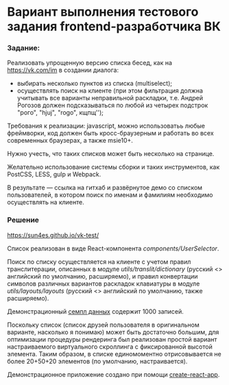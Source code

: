 # Вариант выполнения тестового задания frontend-разработчика ВК

### Задание:

Реализовать упрощенную версию списка бесед, как на https://vk.com/im в создании диалога:

- выбирать несколько пунктов из списка (multiselect);
- осуществлять поиск на клиенте (при этом фильтрация должна учитывать все варианты неправильной раскладки, т.е. Андрей Рогозов должен подсказываться по любой из четырех подстрок "рого", "hjuj", "rogo", кщпщ'');

Требования к реализации: javascript, можно использоватьь любые фреймворки, код должен быть кросс-браузерным и работать во всех современных браузерах, а также msie10+.

Нужно учесть, что таких списков может быть несколько на странице.

Желательно использование системы сборки и таких инструментов, как PostCSS, LESS, gulp и Webpack.

В результате — ссылка на гитхаб и развёрнутое демо со списком пользователей, в котором поиск по именам и фамилиям необходимо осуществлять на клиенте.

### Решение

https://sun4es.github.io/vk-test/

Список реализован в виде React-компонента *components/UserSelector*.

Поиск по списку осуществляется на клиенте с учетом правил транслитерации, описанных в модуле *utils/translit/dictionary* (русский <> английский по умолчанию, расширяемо), и правил конвертации символов различных вариантов раскладок клавиатуры в модуле *utils/layouts/layouts* (русский <> английский по умолчанию, также расширяемо).

Демонстрационный [семпл данных](https://sun4es.github.io/vk-test/users.json) содержит 1000 записей.

Поскольку список (список друзей пользователя в оригинальном варианте, насколько я понимаю) может быть достаточно большим, для оптимизации процедуры рендеринга был реализован простой вариант настраиваемого виртуального скроллинга с фиксированной высотой элемента. Таким образом, в списке единомоментно отрисовывается не более 20+50+20 элементов (по умолчанию, настраивается).

Демонстрационное приложение создано при помощи [create-react-app](https://github.com/facebook/create-react-app).
